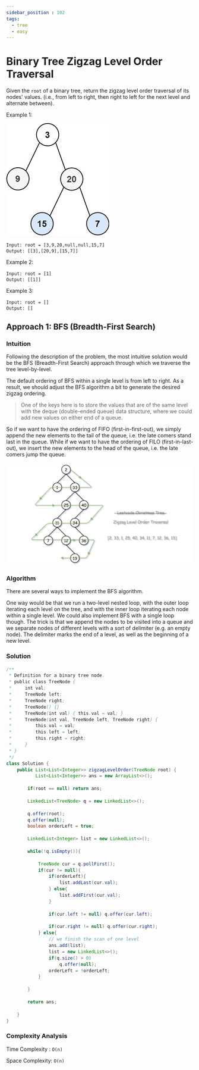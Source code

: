 ```yaml
---
sidebar_position : 102
tags:
  - tree
  - easy
---
```


# Binary Tree Zigzag Level Order Traversal

Given the `root` of a binary tree, return the zigzag level order traversal of its nodes' values. (i.e., from left to right, then right to left for the next level and alternate between).

Example 1:

![tree1](./tree1.jpeg)

```
Input: root = [3,9,20,null,null,15,7]
Output: [[3],[20,9],[15,7]]
```

Example 2:

```
Input: root = [1]
Output: [[1]]
```

Example 3:

```
Input: root = []
Output: []
```

## Approach 1: BFS (Breadth-First Search)

### Intuition

Following the description of the problem, the most intuitive solution would be the BFS (Breadth-First Search) approach through which we traverse the tree level-by-level.

The default ordering of BFS within a single level is from left to right. As a result, we should adjust the BFS algorithm a bit to generate the desired zigzag ordering.

> One of the keys here is to store the values that are of the same level with the deque (double-ended queue) data structure, where we could add new values on either end of a queue.

So if we want to have the ordering of FIFO (first-in-first-out), we simply append the new elements to the tail of the queue, i.e. the late comers stand last in the queue. While if we want to have the ordering of FILO (first-in-last-out), we insert the new elements to the head of the queue, i.e. the late comers jump the queue.

![103_BFS](./103_BFS.png)

### Algorithm

There are several ways to implement the BFS algorithm.

One way would be that we run a two-level nested loop, with the outer loop iterating each level on the tree, and with the inner loop iterating each node within a single level.
We could also implement BFS with a single loop though. The trick is that we append the nodes to be visited into a queue and we separate nodes of different levels with a sort of delimiter (e.g. an empty node). The delimiter marks the end of a level, as well as the beginning of a new level.

### Solution

```java
/**
 * Definition for a binary tree node.
 * public class TreeNode {
 *     int val;
 *     TreeNode left;
 *     TreeNode right;
 *     TreeNode() {}
 *     TreeNode(int val) { this.val = val; }
 *     TreeNode(int val, TreeNode left, TreeNode right) {
 *         this.val = val;
 *         this.left = left;
 *         this.right = right;
 *     }
 * }
 */
class Solution {
    public List<List<Integer>> zigzagLevelOrder(TreeNode root) {
           List<List<Integer>> ans = new ArrayList<>();

        if(root == null) return ans;

        LinkedList<TreeNode> q = new LinkedList<>();

        q.offer(root);
        q.offer(null);
        boolean orderLeft = true;

        LinkedList<Integer> list = new LinkedList<>();

        while(!q.isEmpty()){

            TreeNode cur = q.pollFirst();
            if(cur != null){
                if(orderLeft){
                    list.addLast(cur.val);
                } else{
                    list.addFirst(cur.val);
                }

                if(cur.left != null) q.offer(cur.left);

                if(cur.right != null) q.offer(cur.right);
            } else{
                // we finish the scan of one level
                ans.add(list);
                list = new LinkedList<>();
                if(q.size() > 0)
                    q.offer(null);
                orderLeft = !orderLeft;
            }

        }

        return ans;

    }
}
```

### Complexity Analysis

Time Complexity : `O(n)`

Space Complexity: `O(n)`
